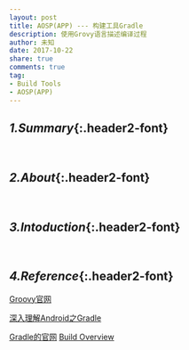 ```yaml
---
layout: post
title: AOSP(APP) --- 构建工具Gradle
description: 使用Grovy语言描述编译过程
author: 未知
date: 2017-10-22
share: true
comments: true
tag:
- Build Tools
- AOSP(APP)
---
```

## *1.Summary*{:.header2-font}
&emsp;&emsp;
## *2.About*{:.header2-font}
&emsp;&emsp;
## *3.Intoduction*{:.header2-font}
&emsp;&emsp;
## *4.Reference*{:.header2-font}


[Groovy官网](http://www.groovy-lang.org/learn.html)



[深入理解Android之Gradle](http://blog.csdn.net/innost/article/details/48228651)

[Gradle的官网](https://gradle.org/)
[Build Overview](http://tools.android.com/build)